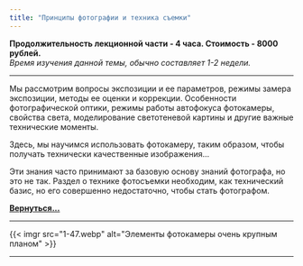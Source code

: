 ```yaml
---
title: "Принципы фотографии и техника съемки"
---
```

**Продолжительность лекционной части - 4 часа. Стоимость - 8000 рублей.** <br>
*Время изучения данной темы, обычно составляет 1-2 недели.*

---

Мы рассмотрим вопросы экспозиции и ее параметров, режимы замера экспозиции, методы ее оценки и коррекции.
Особенности фотографической оптики, режимы работы автофокуса фотокамеры, свойства света, моделирование светотеневой картины и другие важные технические моменты.

Здесь, мы научимся использовать фотокамеру, таким образом, чтобы получать технически качественные изображения...

Эти знания часто принимают за базовую основу знаний фотографа, но это не так.
Раздел о технике фотосъемки необходим, как технический базис, но его совершенно недостаточно, чтобы стать фотографом.

**[Вернуться...](/training)**

---
{{< imgr src="1-47.webp" alt="Элементы фотокамеры очень крупным планом" >}}

---
